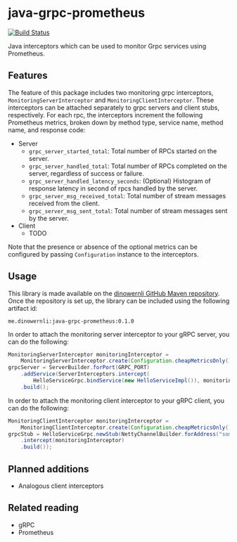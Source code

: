 # java-grpc-prometheus

[![Build Status](https://travis-ci.org/dinowernli/java-grpc-prometheus.svg?branch=master)](https://travis-ci.org/dinowernli/java-grpc-prometheus)

Java interceptors which can be used to monitor Grpc services using Prometheus.

## Features

The feature of this package includes two monitoring grpc interceptors, `MonitoringServerInterceptor` and `MonitoringClientInterceptor`. These interceptors can be attached separately to grpc servers and client stubs, respectively. For each rpc, the interceptors increment the following Prometheus metrics, broken down by method type, service name, method name, and response code:

* Server
    * `grpc_server_started_total`: Total number of RPCs started on the server.
    * `grpc_server_handled_total`: Total number of RPCs completed on the server, regardless of success or failure.
    * `grpc_server_handled_latency_seconds`: (Optional) Histogram of response latency in second of rpcs handled by the server.
    * `grpc_server_msg_received_total`: Total number of stream messages received from the client.
    * `grpc_server_msg_sent_total`: Total number of stream messages sent by the server.
* Client
    * TODO
    
Note that the presence or absence of the optional metrics can be configured by passing `Configuration` instance to the interceptors.

## Usage

This library is made available on the [dinowernli GitHub Maven repository](https://github.com/dinowernli/maven-repos/tree/master).
Once the repository is set up, the library can be included using the following artifact id:

```
me.dinowernli:java-grpc-prometheus:0.1.0
```

In order to attach the monitoring server interceptor to your gRPC server, you can do the following:

```java
MonitoringServerInterceptor monitoringInterceptor = 
    MonitoringServerInterceptor.create(Configuration.cheapMetricsOnly());
grpcServer = ServerBuilder.forPort(GRPC_PORT)
    .addService(ServerInterceptors.intercept(
        HelloServiceGrpc.bindService(new HelloServiceImpl()), monitoringInterceptor))
    .build();
```

In order to attach the monitoring client interceptor to your gRPC client, you can do the following:

```java
MonitoringClientInterceptor monitoringInterceptor =
    MonitoringClientInterceptor.create(Configuration.cheapMetricsOnly());
grpcStub = HelloServiceGrpc.newStub(NettyChannelBuilder.forAddress("some-host", somePort)
    .intercept(monitoringInterceptor)
    .build());
```

## Planned additions

* Analogous client interceptors

## Related reading

* gRPC
* Prometheus

